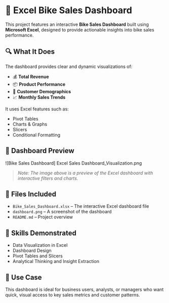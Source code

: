 # 🚴 Excel Bike Sales Dashboard

This project features an interactive **Bike Sales Dashboard** built using **Microsoft Excel**, designed to provide actionable insights into bike sales performance.

## 🔍 What It Does

The dashboard provides clear and dynamic visualizations of:

- 💰 **Total Revenue**
- 📦 **Product Performance**
- 👤 **Customer Demographics**
- 📈 **Monthly Sales Trends**

It uses Excel features such as:

- Pivot Tables
- Charts & Graphs
- Slicers
- Conditional Formatting

## 📸 Dashboard Preview

![Bike Sales Dashboard] Excel Sales Dashboard_Visualization.png

> *Note: The image above is a preview of the Excel dashboard with interactive filters and charts.*

## 📂 Files Included

- `Bike_Sales_Dashboard.xlsx` – The interactive Excel dashboard file
- `dashboard.png` – A screenshot of the dashboard
- `README.md` – Project overview

## 🧠 Skills Demonstrated

- Data Visualization in Excel  
- Dashboard Design  
- Pivot Tables and Slicers  
- Analytical Thinking and Insight Extraction  

## 📌 Use Case

This dashboard is ideal for business users, analysts, or managers who want quick, visual access to key sales metrics and customer patterns.
